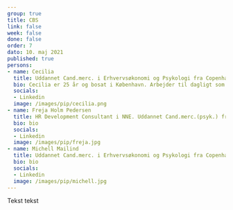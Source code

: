 ```yaml
---
group: true
title: CBS
link: false
week: false
done: false
order: 7
dato: 10. maj 2021
published: true
persons:
- name: Cecilia
  title: Uddannet Cand.merc. i Erhvervsøkonomi og Psykologi fra Copenhagen Business School, 2019.
  bio: Cecilia er 25 år og bosat i København. Arbejder til dagligt som HR & Process Administrator i en stor global virksomhed.
  socials:
  - Linkedin
  image: /images/pip/cecilia.png
- name: Freja Holm Pedersen
  title: HR Development Consultant i NNE. Uddannet Cand.merc.(psyk.) fra CBS.
  bio: bio
  socials:
  - Linkedin
  image: /images/pip/freja.jpg
- name: Michell Mailind
  title: Uddannet Cand.merc. i Erhvervsøkonomi og Psykologi fra Copenhagen Business School i 2019.
  bio: bio
  socials:
  - Linkedin
  image: /images/pip/michell.jpg
---
```

Tekst tekst